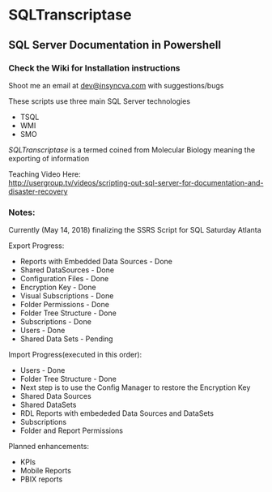 # SQLTranscriptase 
<h2>SQL Server Documentation in Powershell</h2>

<h3>Check the Wiki for Installation instructions</h3

Shoot me an email at dev@insyncva.com with suggestions/bugs

These scripts use three main SQL Server technologies
* TSQL
* WMI
* SMO

<em>SQLTranscriptase</em> is a termed coined from Molecular Biology meaning the exporting of information 

Teaching Video Here:<br>
http://usergroup.tv/videos/scripting-out-sql-server-for-documentation-and-disaster-recovery

<h3>Notes:</h3>

Currently (May 14, 2018) finalizing the SSRS Script for SQL Saturday Atlanta


Export Progress:
* Reports with Embedded Data Sources - Done
* Shared DataSources - Done
* Configuration Files - Done
* Encryption Key - Done
* Visual Subscriptions - Done
* Folder Permissions - Done
* Folder Tree Structure - Done
* Subscriptions - Done
* Users - Done
* Shared Data Sets - Pending

Import Progress(executed in this order):
* Users - Done
* Folder Tree Structure - Done
* Next step is to use the Config Manager to restore the Encryption Key
* Shared Data Sources
* Shared DataSets
* RDL Reports with embededed Data Sources and DataSets
* Subscriptions
* Folder and Report Permissions

Planned enhancements:
* KPIs
* Mobile Reports
* PBIX reports



